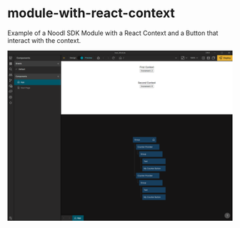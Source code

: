 # module-with-react-context

Example of a Noodl SDK Module with a React Context and a Button that interact with the context.

![Example of how it looks in Noodl](./screenshot.png)
